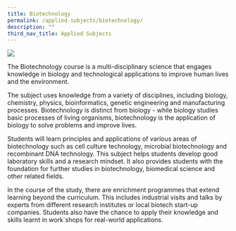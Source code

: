 ```yaml
---
title: Biotechnology
permalink: /applied-subjects/biotechnology/
description: ""
third_nav_title: Applied Subjects
---
```

![](/images/Curriculum/IP%20-%20BT%20Collate.png)

The Biotechnology course is a multi-disciplinary science that engages knowledge in biology and technological applications to improve human lives and the environment.

The subject uses knowledge from a variety of disciplines, including biology, chemistry, physics, bioinformatics, genetic engineering and manufacturing processes. Biotechnology is distinct from biology - while biology studies basic processes of living organisms, biotechnology is the application of biology to solve problems and improve lives.

Students will learn principles and applications of various areas of biotechnology such as cell culture technology, microbial biotechnology and recombinant DNA technology. This subject helps students develop good laboratory skills and a research mindset. It also provides students with the foundation for further studies in biotechnology, biomedical science and other related fields.

In the course of the study, there are enrichment programmes that extend learning beyond the curriculum. This includes industrial visits and talks by experts from different research institutes or local biotech start-up companies. Students also have the chance to apply their knowledge and skills learnt in work`shops for real-world applications.